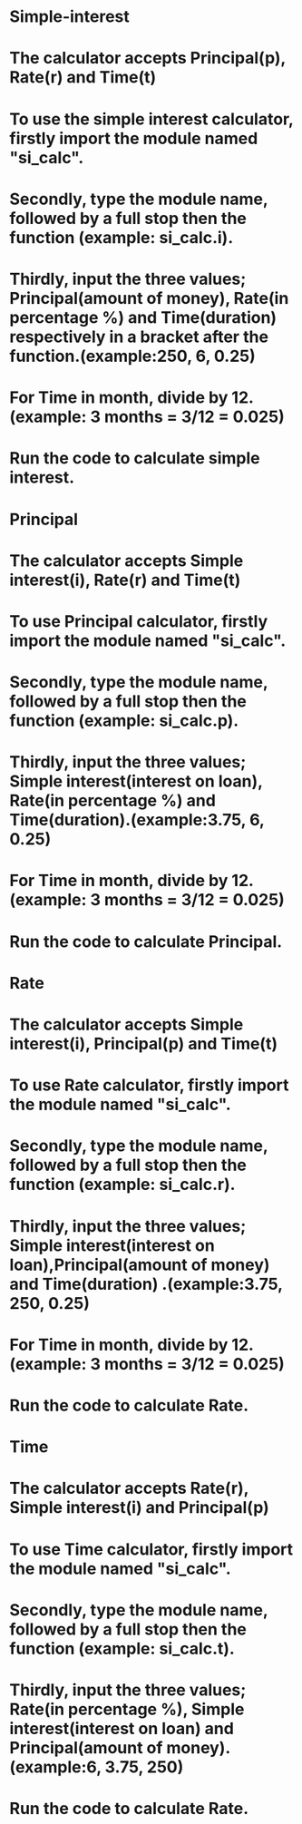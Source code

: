 #                         Simple-interest
# The calculator accepts Principal(p), Rate(r) and Time(t) 
# To use the simple interest calculator, firstly import the module named "si_calc".
# Secondly, type the module name, followed by a full stop then the function (example: si_calc.i).
# Thirdly, input the three values; Principal(amount of money), Rate(in percentage %) and Time(duration) respectively in a bracket after the function.(example:250, 6, 0.25)
# For Time in month, divide by 12.(example: 3 months = 3/12 = 0.025)
# Run the code to calculate simple interest.


#                        Principal
# The calculator accepts Simple interest(i), Rate(r) and Time(t) 
# To use Principal calculator, firstly import the module named "si_calc".
# Secondly, type the module name, followed by a full stop then the function (example: si_calc.p).
# Thirdly, input the three values; Simple interest(interest on loan), Rate(in percentage %) and Time(duration).(example:3.75, 6, 0.25)
# For Time in month, divide by 12.(example: 3 months = 3/12 = 0.025)
# Run the code to calculate Principal.


#                        Rate
# The calculator accepts Simple interest(i), Principal(p) and Time(t) 
# To use Rate calculator, firstly import the module named "si_calc".
# Secondly, type the module name, followed by a full stop then the function (example: si_calc.r).
# Thirdly, input the three values; Simple interest(interest on loan),Principal(amount of money) and Time(duration) .(example:3.75, 250, 0.25)
# For Time in month, divide by 12.(example: 3 months = 3/12 = 0.025)
# Run the code to calculate Rate.


#                        Time
# The calculator accepts Rate(r), Simple interest(i) and Principal(p) 
# To use Time calculator, firstly import the module named "si_calc".
# Secondly, type the module name, followed by a full stop then the function (example: si_calc.t).
# Thirdly, input the three values; Rate(in percentage %), Simple interest(interest on loan) and Principal(amount of money).(example:6, 3.75, 250)
# Run the code to calculate Rate.
